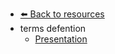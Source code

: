 - [⬅️ Back to resources](../README.md)
- terms defention
  - [Presentation](./Presentation.md "Presentation")
